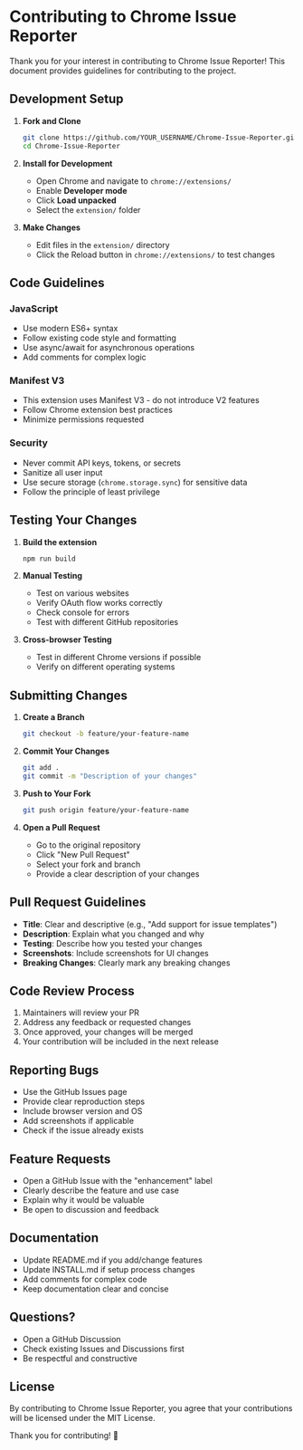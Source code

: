 # Contributing to Chrome Issue Reporter

Thank you for your interest in contributing to Chrome Issue Reporter! This document provides guidelines for contributing to the project.

## Development Setup

1. **Fork and Clone**
   ```bash
   git clone https://github.com/YOUR_USERNAME/Chrome-Issue-Reporter.git
   cd Chrome-Issue-Reporter
   ```

2. **Install for Development**
   - Open Chrome and navigate to `chrome://extensions/`
   - Enable **Developer mode**
   - Click **Load unpacked**
   - Select the `extension/` folder

3. **Make Changes**
   - Edit files in the `extension/` directory
   - Click the Reload button in `chrome://extensions/` to test changes

## Code Guidelines

### JavaScript
- Use modern ES6+ syntax
- Follow existing code style and formatting
- Use async/await for asynchronous operations
- Add comments for complex logic

### Manifest V3
- This extension uses Manifest V3 - do not introduce V2 features
- Follow Chrome extension best practices
- Minimize permissions requested

### Security
- Never commit API keys, tokens, or secrets
- Sanitize all user input
- Use secure storage (`chrome.storage.sync`) for sensitive data
- Follow the principle of least privilege

## Testing Your Changes

1. **Build the extension**
   ```bash
   npm run build
   ```

2. **Manual Testing**
   - Test on various websites
   - Verify OAuth flow works correctly
   - Check console for errors
   - Test with different GitHub repositories

3. **Cross-browser Testing**
   - Test in different Chrome versions if possible
   - Verify on different operating systems

## Submitting Changes

1. **Create a Branch**
   ```bash
   git checkout -b feature/your-feature-name
   ```

2. **Commit Your Changes**
   ```bash
   git add .
   git commit -m "Description of your changes"
   ```

3. **Push to Your Fork**
   ```bash
   git push origin feature/your-feature-name
   ```

4. **Open a Pull Request**
   - Go to the original repository
   - Click "New Pull Request"
   - Select your fork and branch
   - Provide a clear description of your changes

## Pull Request Guidelines

- **Title**: Clear and descriptive (e.g., "Add support for issue templates")
- **Description**: Explain what you changed and why
- **Testing**: Describe how you tested your changes
- **Screenshots**: Include screenshots for UI changes
- **Breaking Changes**: Clearly mark any breaking changes

## Code Review Process

1. Maintainers will review your PR
2. Address any feedback or requested changes
3. Once approved, your changes will be merged
4. Your contribution will be included in the next release

## Reporting Bugs

- Use the GitHub Issues page
- Provide clear reproduction steps
- Include browser version and OS
- Add screenshots if applicable
- Check if the issue already exists

## Feature Requests

- Open a GitHub Issue with the "enhancement" label
- Clearly describe the feature and use case
- Explain why it would be valuable
- Be open to discussion and feedback

## Documentation

- Update README.md if you add/change features
- Update INSTALL.md if setup process changes
- Add comments for complex code
- Keep documentation clear and concise

## Questions?

- Open a GitHub Discussion
- Check existing Issues and Discussions first
- Be respectful and constructive

## License

By contributing to Chrome Issue Reporter, you agree that your contributions will be licensed under the MIT License.

Thank you for contributing! 🎉
